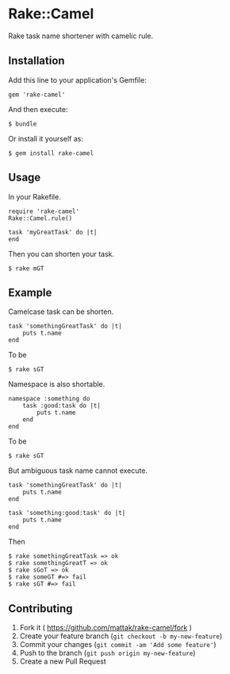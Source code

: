# Rake::Camel

Rake task name shortener with camelic rule.

## Installation

Add this line to your application's Gemfile:

    gem 'rake-camel'

And then execute:

    $ bundle

Or install it yourself as:

    $ gem install rake-camel

## Usage

In your Rakefile.

    require 'rake-camel'
    Rake::Camel.rule()

    task 'myGreatTask' do |t|
    end

Then you can shorten your task.

    $ rake mGT

## Example

Camelcase task can be shorten.

    task 'somethingGreatTask' do |t|
        puts t.name
    end

To be

    $ rake sGT

Namespace is also shortable.

    namespace :something do
        task :good:task do |t|
            puts t.name
        end
    end

To be

    $ rake sGT

But ambiguous task name cannot execute.

    task 'somethingGreatTask' do |t|
        puts t.name
    end

    task 'something:good:task' do |t|
        puts t.name
    end

Then

    $ rake somethingGreatTask => ok
    $ rake somethingGreatT => ok
    $ rake sGoT => ok
    $ rake someGT #=> fail
    $ rake sGT #=> fail

## Contributing

1. Fork it ( https://github.com/mattak/rake-camel/fork )
2. Create your feature branch (`git checkout -b my-new-feature`)
3. Commit your changes (`git commit -am 'Add some feature'`)
4. Push to the branch (`git push origin my-new-feature`)
5. Create a new Pull Request
